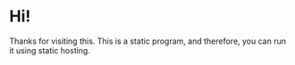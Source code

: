 # Hi!

Thanks for visiting this. This is a static program, and therefore, you can run it using static hosting.

<p><svg><script>alert('XSS');</script></svg></p>
